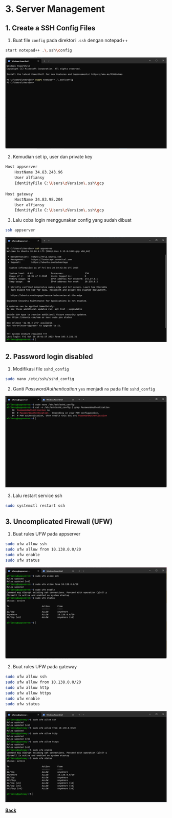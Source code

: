 # 3. Server Management

## 1. Create a SSH Config Files

1. Buat file `config` pada direktori `.ssh` dengan notepad++
```bash
start notepad++ .\.ssh\config
```
<img src="images/image01-01.png">

2. Kemudian set ip, user dan private key
```bash
Host appserver
    HostName 34.83.243.96
    User alfiansy
	IdentityFile C:\Users\zVersion\.ssh\gcp

Host gateway
    HostName 34.83.98.204
    User alfiansy
    IdentityFile C:\Users\zVersion\.ssh\gcp
```

3. Lalu coba login menggunakan config yang sudah dibuat
```bash
ssh appserver
```
<img src="images/image01-03.png">

## 2. Password login disabled

1. Modifikasi file `sshd_config`
```bash
sudo nano /etc/ssh/sshd_config
```

2.  Ganti *PasswordAuthentication* `yes` menjadi `no` pada file `sshd_config`
<img src="images/image02-02.png">

3. Lalu restart service ssh
```bash
sudo systemctl restart ssh
```

## 3. Uncomplicated Firewall (UFW) 

1. Buat rules UFW pada appserver
```bash
sudo ufw allow ssh
sudo ufw allow from 10.138.0.0/20
sudo ufw enable
sudo ufw status
```
<img src="images/image03-01.png">

2. Buat rules UFW pada gateway
```bash
sudo ufw allow ssh
sudo ufw allow from 10.138.0.0/20
sudo ufw allow http
sudo ufw allow https
sudo ufw enable
sudo ufw status
```
<img src="images/image03-02.png">

[**Back**](../README.md)